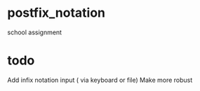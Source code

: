 # postfix_notation
school assignment

# todo

Add infix notation input ( via keyboard or file)
Make more robust
